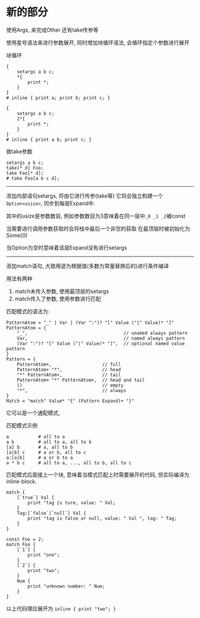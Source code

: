 新的部分
===
使用Args, 来完成Other 还有take传参等

使用星号语法来进行参数展开, 同时增加块循环语法, 会循环指定个参数进行展开

块循环
```
{
    setargs a b c;
    *{
        print *;
    }
}
# inline { print a; print b; print c; }

{
    setargs a b c;
    2*{
        print *;
    }
}
# inline { print a b; print c; }
```

做take参数
```
setargs a b c;
take[* d] Foo;
take Foo[* d];
# take Foo[a b c d];
```

---

添加内部语句setargs, 将由它进行传参(take等)
它将会独立构建一个`Option<usize>`, 同步到每层Expand中.

其中的usize是参数数目, 例如参数数目为3意味着在同一层中`_0 _1 _2`被const

当需要进行调用参数获取时会将栈中最后一个非空的获取
在最顶层时被初始化为Some(0)

当Option为空时意味着该层Expand没有进行setargs

---

添加match语句, 大致用途为根据值(多数为常量替换后的)进行条件编译

用法有两种
1. match未传入参数, 使用最顶层的setargs
2. match传入了参数, 使用参数进行匹配

匹配模式的语法为:
```
PatternAtom = "_" | Var | (Var ":")? "[" Value ("|" Value)* "]"
PatternAtom = {
    "_",                                    // unamed always pattern
    Var,                                    // named always pattern
    (Var ":")? "[" Value ("|" Value)* "]",  // optional named value pattern
}
Pattern = {
    PatternAtom+,                   // full
    PatternAtom+ "*",               // head
    "*" PatternAtom+,               // tail
    PatternAtom+ "*" PatternAtom+,  // head and tail
    ()                              // empty
    "*",                            // always
}
Match = "match" Value* "{" (Pattern Expand)+ "}"
```

它可以是一个通配模式, 

匹配模式示例
```
a           # all to a
a b         # all to a, all to b
[a] b       # a, all to b
[a|b] c     # a or b, all to c
a:[a|b]     # a or b to a
a * b c     # all to a, ..., all to b, all to c
```

匹配模式后面接上一个块,
意味着当模式匹配上时需要展开的代码, 但实际编译为inline-block.

```
match {
    [`true`] Val {
        print "tag is ture, value: " Val;
    }
    Tag:[`false`|`null`] Val {
        print "tag is false or null, value: " Val ", tag: " Tag;
    }
}
```

```
const Foo = 2;
match Foo {
    [`1`] {
        print "one";
    }
    [`2`] {
        print "two";
    }
    Num {
        print "unknown number: " Num;
    }
}

```
以上代码理应展开为 `inline { print "two"; }`
